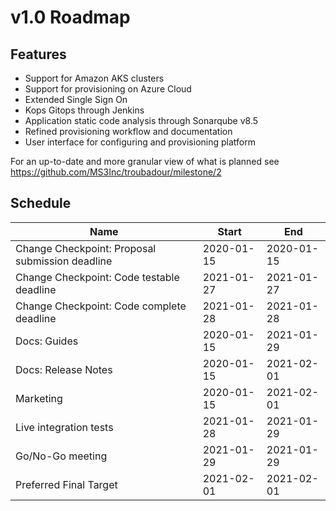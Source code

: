 # v1.0 Roadmap

## Features
* Support for Amazon AKS clusters
* Support for provisioning on Azure Cloud
* Extended Single Sign On
* Kops Gitops through Jenkins
* Application static code analysis through Sonarqube v8.5
* Refined provisioning workflow and documentation
* User interface for configuring and provisioning platform

For an up-to-date and more granular view of what is planned see https://github.com/MS3Inc/troubadour/milestone/2

## Schedule

| Name | Start | End |
| ---- | ----- | --- |
| Change Checkpoint: Proposal submission deadline | 2020-01-15 | 2020-01-15 |
| Change Checkpoint: Code testable deadline | 2021-01-27 | 2021-01-27 |
| Change Checkpoint: Code complete deadline | 2021-01-28 | 2021-01-28 |
| Docs: Guides | 2020-01-15 | 2021-01-29 |
| Docs: Release Notes | 2020-01-15 | 2021-02-01 |
| Marketing | 2020-01-15 | 2021-02-01 |
| Live integration tests | 2021-01-28 | 2021-01-29 |
| Go/No-Go meeting | 2021-01-29 | 2021-01-29 |
| Preferred Final Target | 2021-02-01 | 2021-02-01 |
